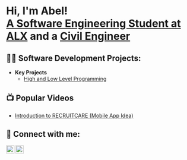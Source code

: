 <h1>Hi, I'm Abel! <br/><a href="https://github.com/abelabebayehu">A Software Engineering Student at ALX</a> and a <a href="https://www.linkedin.com/in/abel-abebayehu-b05bb3164/">Civil Engineer</a></h1>

<h2>👨‍💻 Software Development Projects:</h2>

- <b>Key Projects</b>
  - [High and Low Level Programming](https://github.com)

<h2>📺 Popular Videos</h2>

- [Introduction to RECRUITCARE (Mobile App Idea)](https://www.canva.com/design/DAF3Qe9mfGA/aUeu0F92IGj-l-3Na16nBw/view?utm_content=DAF3Qe9mfGA&utm_campaign=designshare&utm_medium=link&utm_source=recording_view)

<h2> 🤳 Connect with me:</h2>

[<img align="left" alt="Abelabebayehu | LinkedIn" width="22px" src="https://cdn.jsdelivr.net/npm/simple-icons@v3/icons/linkedin.svg" />][linkedin]
[<img align="left" alt="Abelabebayehu | Twitter" width="22px" src="https://cdn.jsdelivr.net/npm/simple-icons@11.3.0/icons/x.svg" />][twitter]


[linkedin]: https://linkedin.com/in//abel-abebayehu-b05bb3164
[twitter]: https://twitter.com/abebayehu_53038



<!--
**abelabebayehu/abelabebayehu** is a ✨ _special_ ✨ repository because its `README.md` (this file) appears on your GitHub profile.

Here are some ideas to get you started:

- 🔭 I’m currently working on ...
- 🌱 I’m currently learning ...
- 👯 I’m looking to collaborate on ...
- 🤔 I’m looking for help with ...
- 💬 Ask me about ...
- 📫 How to reach me: ...
- 😄 Pronouns: ...
- ⚡ Fun fact: ...
-->
